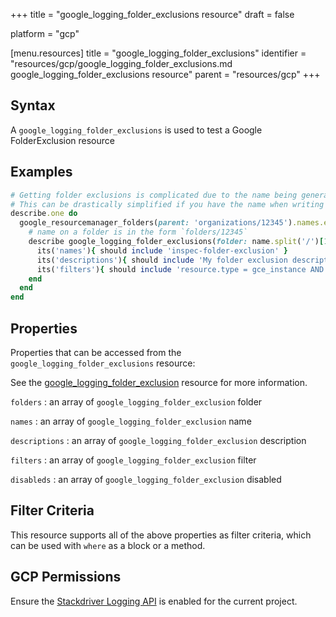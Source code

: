 +++
title = "google_logging_folder_exclusions resource"
draft = false

platform = "gcp"

[menu.resources]
    title = "google_logging_folder_exclusions"
    identifier = "resources/gcp/google_logging_folder_exclusions.md google_logging_folder_exclusions resource"
    parent = "resources/gcp"
+++

## Syntax

A `google_logging_folder_exclusions` is used to test a Google FolderExclusion resource

## Examples

```ruby
# Getting folder exclusions is complicated due to the name being generated by the server.
# This can be drastically simplified if you have the name when writing the test
describe.one do
  google_resourcemanager_folders(parent: 'organizations/12345').names.each do |name|
    # name on a folder is in the form `folders/12345`
    describe google_logging_folder_exclusions(folder: name.split('/')[1]) do
      its('names'){ should include 'inspec-folder-exclusion' }
      its('descriptions'){ should include 'My folder exclusion description' }
      its('filters'){ should include 'resource.type = gce_instance AND severity <= DEBUG' }
    end
  end
end
```

## Properties

Properties that can be accessed from the `google_logging_folder_exclusions` resource:

See the [google_logging_folder_exclusion](/resources/google_logging_folder_exclusion/#properties) resource for more information.

`folders`
: an array of `google_logging_folder_exclusion` folder

`names`
: an array of `google_logging_folder_exclusion` name

`descriptions`
: an array of `google_logging_folder_exclusion` description

`filters`
: an array of `google_logging_folder_exclusion` filter

`disableds`
: an array of `google_logging_folder_exclusion` disabled

## Filter Criteria

This resource supports all of the above properties as filter criteria, which can be used
with `where` as a block or a method.

## GCP Permissions

Ensure the [Stackdriver Logging API](https://console.cloud.google.com/apis/library/logging.googleapis.com/) is enabled for the current project.
